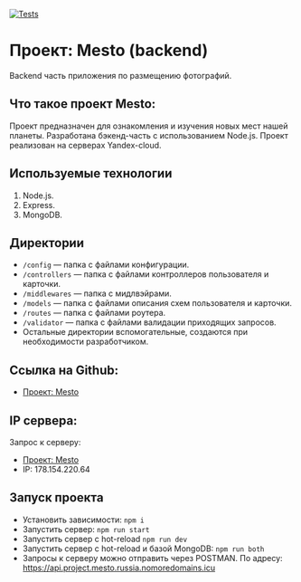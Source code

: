 [![Tests](https://github.com/dubyninpavel/express-mesto-gha/actions/workflows/tests-14-sprint.yml/badge.svg)](https://github.com/dubyninpavel/express-mesto-gha/actions/workflows/tests-14-sprint.yml)
# Проект: Mesto (backend)
Backend часть приложения по размещению фотографий.

## Что такое проект Mesto:
Проект предназначен для ознакомления и изучения новых мест нашей планеты. Разработана бэкенд-часть с использованием Node.js. Проект реализован на серверах Yandex-cloud.

## Используемые технологии
1. Node.js.
2. Express.
3. MongoDB.

## Директории
* `/config` — папка с файлами конфигурации.
* `/controllers` — папка с файлами контроллеров пользователя и карточки.
* `/middlewares` — папка с мидлвэйрами.
* `/models` — папка с файлами описания схем пользователя и карточки. 
* `/routes` — папка с файлами роутера.
* `/validator` — папка с файлами валидации приходящих запросов.
* Остальные директории вспомогательные, создаются при необходимости разработчиком.

## Ссылка на Github:
* [Проект: Mesto](https://github.com/dubyninpavel/express-mesto-gha)

## IP сервера:
Запрос к серверу:
* [Проект: Mesto](https://api.project.mesto.russia.nomoredomains.icu)
* IP: 178.154.220.64

## Запуск проекта
* Установить зависимости:
`npm i`
* Запустить сервер:
`npm run start`
* Запустить сервер с hot-reload
`npm run dev`
* Запустить сервер с hot-reload и базой MongoDB:
`npm run both`
* Запросы к серверу можно отправить через POSTMAN. По адресу:
https://api.project.mesto.russia.nomoredomains.icu
